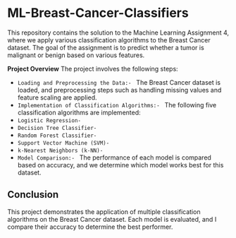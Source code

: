 # ML-Breast-Cancer-Classifiers
This repository contains the solution to the Machine Learning Assignment 4, where we apply various classification algorithms to the Breast Cancer dataset. The goal of the assignment is to predict whether a tumor is malignant or benign based on various features.

**Project Overview**
The project involves the following steps:

- `Loading and Preprocessing the Data:- ` The Breast Cancer dataset is loaded, and preprocessing steps such as handling missing values and feature scaling are applied.
- `Implementation of Classification Algorithms:- ` The following five classification algorithms are implemented:
- `Logistic Regression- `
- `Decision Tree Classifier- `
- `Random Forest Classifier- `
- `Support Vector Machine (SVM)- `
- `k-Nearest Neighbors (k-NN)- `
- `Model Comparison:- ` The performance of each model is compared based on accuracy, and we determine which model works best for this dataset.

## **Conclusion**
This project demonstrates the application of multiple classification algorithms on the Breast Cancer dataset. Each model is evaluated, and I compare their accuracy to determine the best performer.

